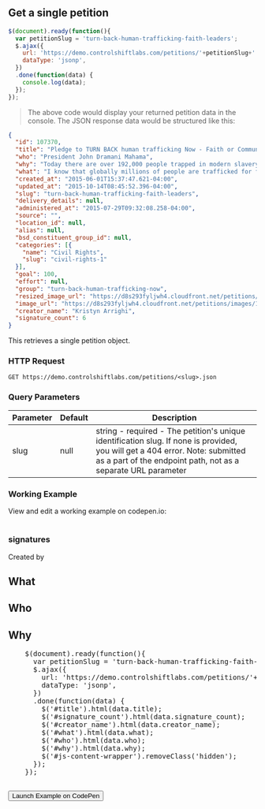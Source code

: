 ## Get a single petition

```js
$(document).ready(function(){
  var petitionSlug = 'turn-back-human-trafficking-faith-leaders';
  $.ajax({
    url: 'https://demo.controlshiftlabs.com/petitions/'+petitionSlug+'.json',
    dataType: 'jsonp',
  })
  .done(function(data) {
    console.log(data);
  });
});
```

> The above code would display your returned petition data in the console.  The JSON response data would be structured like this:

```json
{
  "id": 107370,
  "title": "Pledge to TURN BACK human trafficking Now - Faith or Community Leaders",
  "who": "President John Dramani Mahama",
  "why": "Today there are over 192,000 people trapped in modern slavery in Ghana [1]. Denied of their rights to education and often lacking parental care or support, over 1.8 million Ghanaian children are working rather than in school (21.8% of the population). Of these an estimated 1.2 million are forced to undertake hazardous child labour including mining, fishing and domestic slavery [3].\r\n\r\nThe experience of Kwesi is a typical example. Following the death of his father, Kwesi’s mother borrowed money to pay for the funeral. Faced with a debt she was unable to pay her creditor threatened her with jail unless she gave up her son as a labourer.  Kwesi was trafficked to Lake Volta to work as a “fisher boy”. and for the next three years, Kwesi worked for an average of 18 hours per day with little rest, no pay and only enough food to give him the energy for more work. By the time we found Kwesi and rescued him, he had suffered extensive emotional and physical abuse and partially lost sight in his left eye. \r\n\r\nOver 21,000 children like Kwesi, many of them trafficked, are trapped in hazardous labour on Lake Volta in Ghana[2]. We are working hard to bring them home, but want to ensure no one is trafficked in the first place. Please help fulfil the wish made by Kwesi when he gained his freedom: “I want the world to know that no child should be sent into slavery”.\r\n\r\n[1]. http://www.globalslaveryindex.org/ 2014\r\n[2].International Labour Organisation/International Programme on Elimination of Child Labour (ILO/IPEC) Analytical Study on Child Labour In Lake Volta Fishing in Ghana\r\n[3].Ghana Living Standard Survey 6 (GLSS 6): Child Labour Report by Ghana Statistical Services, 2014",
  "what": "I know that globally millions of people are trafficked for forced labour and sexual exploitation and that Ghana is a source, transit and destination country for this social evil. The concerns raised by Parliament recently, about men, women, and children who are trafficked and subjected to forced labor and sexual exploitation human points to the need for everyone to take action.\r\n\r\nI hereby pledge to TURN BACK human trafficking. \r\n•\tI will be vigilant of suspicious movement of children and vulnerable people, victims of bonded labour and of children working when they should be in school \r\n•\tI promise to always report my concerns to the appropriate authorities as quickly as possible.\r\n\r\nAs a faith or community leader, I promise to warn my congregation of the dangers of child trafficking, and support them in reporting any suspicions they have.",
  "created_at": "2015-06-01T15:37:47.621-04:00",
  "updated_at": "2015-10-14T08:45:52.396-04:00",
  "slug": "turn-back-human-trafficking-faith-leaders",
  "delivery_details": null,
  "administered_at": "2015-07-29T09:32:08.258-04:00",
  "source": "",
  "location_id": null,
  "alias": null,
  "bsd_constituent_group_id": null,
  "categories": [{
    "name": "Civil Rights",
    "slug": "civil-rights-1"
  }],
  "goal": 100,
  "effort": null,
  "group": "turn-back-human-trafficking-now",
  "resized_image_url": "https://d8s293fyljwh4.cloudfront.net/petitions/images/107370/hero/Untitled.png?1433187465",
  "image_url": "https://d8s293fyljwh4.cloudfront.net/petitions/images/107370/original/Untitled.png?1433187465",
  "creator_name": "Kristyn Arrighi",
  "signature_count": 6
}
```

This retrieves a single petition object.

### HTTP Request

`GET https://demo.controlshiftlabs.com/petitions/<slug>.json`

### Query Parameters

Parameter | Default | Description
--------- | ------- | -----------
slug | null | string - required - The petition's unique identification slug. If none is provided, you will get a 404 error. Note: submitted as a part of the endpoint path, not as a separate URL parameter

### Working Example

View and edit a working example on codepen.io:

<div class="js-codepen-data hidden" data-title="ControlShift Labs: Single Petition Example">
  <div class="codepen-html">
    <div id="js-content-wrapper" class="hidden">
      <h1 id="title"></h1>
      <h3><span id="signature_count"></span> signatures</h3>
      <p>Created by <span id="creator_name"></span></p>
      <h2>What</h2>
      <p id="what"></p>
      <h2>Who</h2>
      <p id="who"></p>
      <h2>Why</h2>
      <p id="why"></p>
    </div>
  </div>
  <pre class="codepen-js">
    $(document).ready(function(){
      var petitionSlug = 'turn-back-human-trafficking-faith-leaders';
      $.ajax({
        url: 'https://demo.controlshiftlabs.com/petitions/'+petitionSlug+'.json',
        dataType: 'jsonp',
      })
      .done(function(data) {
        $('#title').html(data.title);
        $('#signature_count').html(data.signature_count);
        $('#creator_name').html(data.creator_name);
        $('#what').html(data.what);
        $('#who').html(data.who);
        $('#why').html(data.why);
        $('#js-content-wrapper').removeClass('hidden');
      });
    });
  </pre>
</div>

<form action="https://codepen.io/pen/define" method="POST" target="_blank" class="hidden">
  <input type="hidden" name="data" class="js-data" value="">
  <input type="submit" value="Launch Example on CodePen">
</form>

